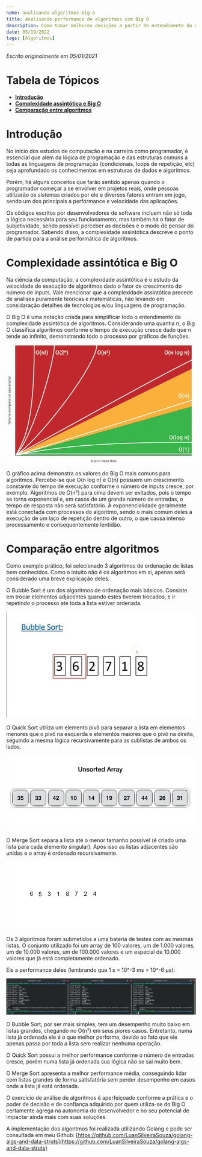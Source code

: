 ```yaml
---
name: analisando-algoritmos-big-o
title: Analisando performance de algoritmos com Big O
description: Como tomar melhores decições a partir do entendimento da notação Big O
date: 05/19/2022
tags: [Algoritmos]
---
```


*Escrito originalmente em 05/01/2021*

# Tabela de Tópicos
- [**Introdução**](#introdução)
- [**Complexidade assintótica e Big O**](#complexidade-assintótica-e-big-o)
- [**Comparação entre algoritmos**](#comparação-entre-algoritmos)

# Introdução
No início dos estudos de computação e na carreira como programador, é essencial que além da lógica de programação e das estruturas comuns a todas as linguagens de programação (condicionais, loops de repetição, etc) seja aprofundado os conhecimentos em estruturas de dados e algoritmos.

Porém, há alguns conceitos que farão sentido apenas quando o programador começar a se envolver em projetos reais, onde pessoas utilizarão os sistemas criados por ele e diversos fatores entram em jogo, sendo um dos principais a performance e velocidade das aplicações.

Os códigos escritos por desenvolvedores de software incluem não só toda a lógica necessária para seu funcionamento, mas também há o fator de subjetividade, sendo possível perceber as decisões e o modo de pensar do programador. Sabendo disso, a complexidade assintótica descreve o ponto de partida para a análise performática de algoritmos.

# Complexidade assintótica e Big O
Na ciência da computação, a complexidade assintótica é o estudo da velocidade de execução de algoritmos dado o fator de crescimento do número de inputs. Vale mencionar que a complexidade assintótica precede de análises puramente teóricas e matemáticas, não levando em considaração detalhes de tecnologias e/ou linguagens de programação.

O Big O é uma notação criada para simplificar todo o entendimento da complexidade assintótica de algoritmos. Considerando uma quantia n, o Big O classifica algoritmos conforme o tempo de execução cresce dado que n tende ao infinito, demonstrando todo o processo por gráficos de funções.

![Gráfico Notação Big O](../img/analisando-algoritmos-big-o-1.png)

O gráfico acima demonstra os valores do Big O mais comuns para algoritmos. Percebe-se que O(n log n) e O(n) possuem um crescimento constante do tempo de execução conforme o número de inputs cresce, por exemplo. Algoritmos de O(n²) para cima devem ser evitados, pois o tempo se torna exponencial e, em casos de um grande número de entradas, o tempo de resposta não será satisfatório. A exponencialidade geralmente está conectada com processos do algoritmo, sendo o mais comum deles a execução de um laço de repetição dentro de outro, o que causa intenso processamento e consequentemente lentidão.

# Comparação entre algoritmos

Como exemplo prático, foi selecionado 3 algoritmos de ordenação de listas bem conhecidos. Como o intuito não é os algoritmos em si, apenas será considerado uma breve explicação deles.

O Bubble Sort é um dos algoritmos de ordenação mais básicos. Consiste em trocar elementos adjacentes quando estes tiverem trocados, e ir repetindo o processo até toda a lista estiver ordenada.

![Explicação Visual Bubble Sort](../img/analisando-algoritmos-big-o-2.gif)

O Quick Sort utiliza um elemento pivô para separar a lista em elementos menores que o pivô na esquerda e elementos maiores que o pivô na direita, seguindo a mesma lógica recursivamente para as sublistas de ambos os lados.

![Explicação Visual Quick Sort](../img/analisando-algoritmos-big-o-3.gif)

O Merge Sort separa a lista até o menor tamanho possível (é criado uma lista para cada elemento singular). Após isso as listas adjacentes são unidas e o array é ordenado recursivamente.

![Explicação Visual Merge Sort](../img/analisando-algoritmos-big-o-4.gif)

Os 3 algoritmos foram submetidos a uma bateria de testes com as mesmas listas. O conjunto utilizado foi um array de 100 valores, um de 1.000 valores, um de 10.000 valores, um de 100.000 valores e um especial de 10.000 valores que já está completamente ordenado.

Eis a performance deles (lembrando que 1 s = 10^-3 ms = 10^-6 µs):

![Análise de performane dos algoritmos](../img/analisando-algoritmos-big-o-5.png)

O Bubble Sort, por ser mais simples, tem um desempenho muito baixo em listas grandes, chegando no O(n²) em seus piores casos. Entretanto, numa lista já ordenada ele é o que melhor performa, devido ao fato que ele apenas passa por toda a lista sem realizar nenhuma operação.

O Quick Sort possui a melhor performance conforme o número de entradas cresce, porém numa lista já ordenada sua lógica não se sai muito bem.

O Merge Sort apresenta a melhor performance média, conseguindo lidar com listas grandes de forma satisfatória sem perder desempenho em casos onde a lista já está ordenada.

O exercício de análise de algoritmos é aperfeiçoado conforme a prática e o poder de decisão e de confiança adquirido por quem utiliza-se do Big O certamente agrega na autonomia do desenvolvedor e no seu potencial de impactar ainda mais com suas soluções.

A implementação dos algoritmos foi realizada utilizando Golang e pode ser consultada em meu Github: [https://github.com/LuanSilveiraSouza/golang-algs-and-data-struts](https://github.com/LuanSilveiraSouza/golang-algs-and-data-struts)
